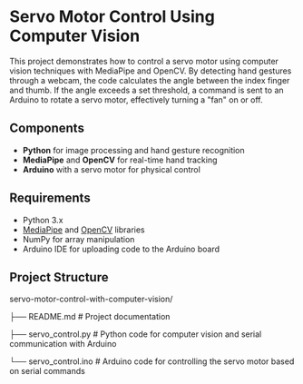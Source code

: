 # Servo Motor Control Using Computer Vision

This project demonstrates how to control a servo motor using computer vision techniques with MediaPipe and OpenCV. By detecting hand gestures through a webcam, the code calculates the angle between the index finger and thumb. If the angle exceeds a set threshold, a command is sent to an Arduino to rotate a servo motor, effectively turning a "fan" on or off.

## Components
- **Python** for image processing and hand gesture recognition
- **MediaPipe** and **OpenCV** for real-time hand tracking
- **Arduino** with a servo motor for physical control

## Requirements
- Python 3.x
- [MediaPipe](https://google.github.io/mediapipe/) and [OpenCV](https://opencv.org/) libraries
- NumPy for array manipulation
- Arduino IDE for uploading code to the Arduino board

## Project Structure
servo-motor-control-with-computer-vision/

├── README.md               # Project documentation

├── servo_control.py        # Python code for computer vision and serial communication with Arduino

└── servo_control.ino       # Arduino code for controlling the servo motor based on serial commands

